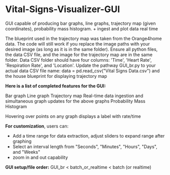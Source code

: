 # Vital-Signs-Visualizer-GUI
GUI capable of producing bar graphs, line graphs, trajectory map (given coordinates), probability mass histogram. + ingest and plot data real time

The blueprint used in the trajectory map was taken from the Orange4home data. The code will still work if you replace the image paths with your desired image (as long as it is in the same folder). Ensure all python files, the data CSV file, and the image for the trajectory map are in the same folder. Data CSV folder should have four columns: 'Time', 'Heart Rate', 'Respiration Rate', and 'Location'.
Update the pathway GUI_br.py to your actual data CSV file name: data = pd.read_csv("Vital Signs Data.csv") and the house blueprint for displaying trajectory map

**Here is a list of completed features for the GUI:**

Bar graph
Line graph
Trajectory map
Real-time data ingestion and simultaneous graph updates for the above graphs
Probability Mass Histogram

Hovering over points on any graph displays a label with rate/time

**For customization**, users can:
  - Add a time range for data extraction, adjust sliders to expand range after graphing
  - Select an interval length from "Seconds", "Minutes", "Hours", "Days", and "Weeks"
  - zoom in and out capability

**GUI setup/file order:** GUI_br < batch_or_realtime < batch (or realtime) 
